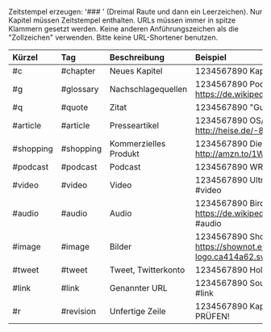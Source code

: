 Zeitstempel erzeugen: '### ' (Dreimal Raute und dann ein Leerzeichen). Nur Kapitel müssen Zeitstempel enthalten.
URLs müssen immer in spitze Klammern gesetzt werden. Keine anderen Anführungszeichen als die "Zollzeichen" verwenden.
Bitte keine URL-Shortener benutzen.

| Kürzel | Tag | Beschreibung | Beispiel |
|:-------|:----|:-------------|:---------|
|#c|#chapter|Neues Kapitel|1234567890 Kapitelname #c|
|#g|#glossary|Nachschlagequellen|1234567890 Podcasting <https://de.wikipedia.org/Podcasting> #g|
|#q|#quote|Zitat|1234567890 "Guten Morgen, Linus." (Tim) #q|
|#article|#article|Presseartikel|1234567890 OS/2: IBM zeigt Merlin <http://heise.de/-8352> #article|
|#shopping|#shopping|Kommerzielles Produkt|1234567890 Die vollkommene Ehe <http://amzn.to/1Wj8mQp> #shopping|
|#podcast|#podcast|Podcast|1234567890 WRINT <http://wrint.de> #podcast|
|#video|#video|Video|1234567890 Ultraschall <youtu.be/Eb5o6WAQHQ4> #video|
|#audio|#audio|Audio|1234567890 Birds <https://de.wikipedia.org/wiki/Datei:Birds_Polyphonic.ogg> #audio|
|#image|#image|Bilder|1234567890 Shownot.es Logo <https://shownot.es/images/shownotes-logo.ca414a62.svg> #image|
|#tweet|#tweet|Tweet, Twitterkonto|1234567890 Holgi <https://twitter.com/holgi> #tweet|
|#link|#link|Genannter URL|1234567890 Soundcloud <https://soundcloud.com/> #link|
|#r|#revision|Unfertige Zeile|1234567890 Kappitelname #c #r RECHTSCHREIBUNG PRÜFEN!|

